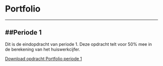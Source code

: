 # Portfolio

---
##Periode 1
---
Dit is de eindopdracht van periode 1. Deze opdracht telt voor 50% mee in de berekening van het huiswerkcijfer.

<a href="https://elo.kw1c.nl/CMS/Studie/811%20ICT-Academie/811%20VakkenInhoud/%5BB.14%20HTM%5D%20HTMLCSS/Productie/02.%20Opdrachten/Portfolio/Portfolio%20periode%201.pdf" target="_blank">Download opdracht Portfolio periode 1</a>